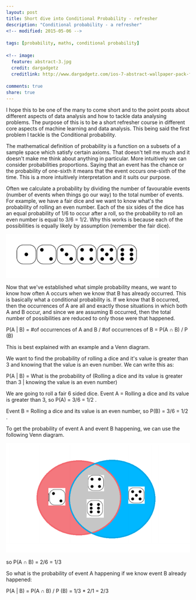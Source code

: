 ```yaml
---
layout: post
title: Short dive into Conditional Probability - refresher
description: "Conditional probability - a refresher"
<!-- modified: 2015-05-06 -->

tags: [probability, maths, conditional probability]

<!-- image:
  feature: abstract-3.jpg
  credit: dargadgetz
  creditlink: http://www.dargadgetz.com/ios-7-abstract-wallpaper-pack-for-iphone-5-and-ipod-touch-retina/ -->

comments: true
share: true
---
```


I hope this to be one of the many to come short and to the point posts about different aspects of data analysis and how to tackle data analysing problems. The purpose of this is to be a short refresher course in different core aspects of machine learning and data analysis. This being said the first problem I tackle is the Conditional probability.

The mathematical definition of probability is a function on a subsets of a sample space which satisfy certain axioms. That doesn't tell me much and it doesn't make me think about anything in particular. More intuitively we can consider probabilities proportions. Saying that an event has the chance or the probability of one-sixth it means that the event occurs one-sixth of the time. This is a more intuitively interpretation and it suits our purpose.

Often we calculate a probability by dividing the number of favourable events (number of events when things go our way) to the total number of events. For example, we have a fair dice and we want to know what's the probability of rolling an even number. Each of the six sides of the dice has an equal probability of 1/6 to occur after a roll, so the probability to roll an even number is equal to 3/6 = 1/2. Why this works is because each of the possibilities is equally likely by assumption (remember the fair dice).

<div style="align: center;"><img src="/images/dice.png" alt="dice"></div>

Now that we've established what simple probability means, we want to know how often A occurs when we know that B has already occurred. This is basically what a conditional probability is. If we know that B occurred, then the occurrences of A are all and exactly those situations in which both A and B occur, and since we are assuming B occurred, then the total number of possibilities are reduced to only those were that happened.

P(A | B) = #of occurrences of A and B / #of occurrences of B = P(A ∩ B) / P (B)

This is best explained with an example and a Venn diagram. 

We want to find the probability of rolling a dice and it's value is greater than 3 and knowing that the value is an even number. We can write this as:

P(A | B) = What is the probability of (Rolling a dice and its value is greater than 3 | knowing the value is an even number)

We are going to roll a fair 6 sided dice. Event A = Rolling a dice and its value is greater than 3, so P(A) = 3/6 = 1/2 .

Event B = Rolling a dice and its value is an even number, so P(B) = 3/6 = 1/2 .

To get the probability of event A and event B happening, we can use the following Venn diagram.

<div style="align: center;"><img src="/images/Venn.png" alt="dice"></div>

so P(A ∩ B) = 2/6 = 1/3

So what is the probability of event A happening if we know event B already happened:

P(A | B) = P(A ∩ B) / P (B) = 1/3 * 2/1 = 2/3
